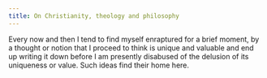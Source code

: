 ```yaml
---
title: On Christianity, theology and philosophy
---
```


Every now and then I tend to find myself enraptured for a brief moment, by a
thought or notion that I proceed to think is unique and valuable and end up
writing it down before I am presently disabused of the delusion of its uniqueness
or value. Such ideas find their home here.
